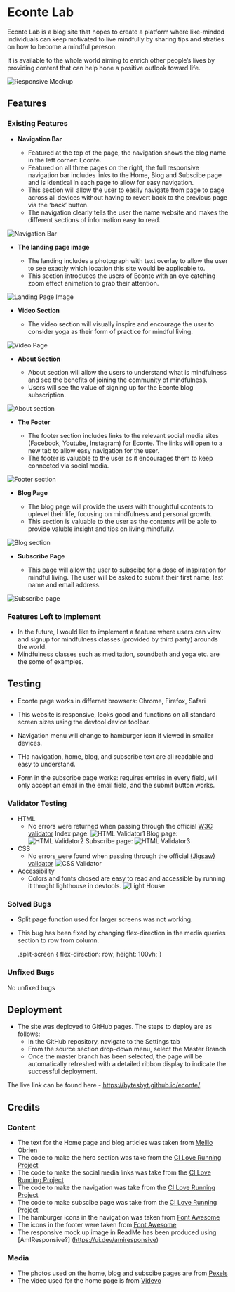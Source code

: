 # Econte Lab

Econte Lab is a blog site that hopes to create a platform where like-minded individuals can keep motivated to live mindfully by sharing tips and straties on how to become a mindful pereson.

It is available to the whole world aiming to enrich other people’s lives by providing content that can help hone a positive outlook toward life.

![Responsive Mockup](assets/docs/econte_mockup.png)

## Features 

### Existing Features

- __Navigation Bar__

  - Featured at the top of the page, the navigation shows the blog name in the left corner: Econte.
  - Featured on all three pages on the right, the full responsive navigation bar includes links to the Home, Blog and Subscibe page and is identical in each page to allow for easy navigation.
  - This section will allow the user to easily navigate from page to page across all devices without having to revert back to the previous page via the ‘back’ button.
  - The navigation clearly tells the user the name website and makes the different sections of information easy to read.


 ![Navigation Bar](assets/docs/econte_nav.png)

- __The landing page image__

  - The landing includes a photograph with text overlay to allow the user to see exactly which location this site would be applicable to. 
  - This section introduces the users of Econte with an eye catching zoom effect animation to grab their attention.

 ![Landing Page Image](assets/docs/econte_landing.png)

- __Video Section__

  - The video section will visually inspire and encourage the user to consider yoga as their form of practice for mindful living.

![Video Page](assets/docs/econte_video.png)

- __About Section__

  - About section will allow the users to understand what is mindfulness and see the benefits of joining the community of mindfulness. 
  - Users will see the value of signing up for the Econte blog subscription.

![About section](assets/docs/econte_about.png)

- __The Footer__ 

  - The footer section includes links to the relevant social media sites (Facebook, Youtube, Instagram) for Econte. The links will open to a new tab to allow easy navigation for the user. 
  - The footer is valuable to the user as it encourages them to keep connected via social media.

![Footer section](assets/docs/econte_footer.png)

- __Blog Page__

  - The blog page will provide the users with thoughtful contents to uplevel their life, focusing on mindfulness and personal growth.
  - This section is valuable to the user as the contents will be able to provide valuble insight and tips on living mindfully.

![Blog section](assets/docs/econte_blog02.png)

- __Subscribe Page__

  - This page will allow the user to subscibe for a dose of inspiration for mindful living. The user will be asked to submit their first name, last name and email address. 

![Subscribe page](assets/docs/econte_subscribe.png)

### Features Left to Implement

- In the future, I would like to implement a feature where users can view and signup for mindfulness classes (provided by third party) arounds the world.
- Mindfulness classes such as meditation, soundbath and yoga etc. are the some of examples.

## Testing

 - Econte page works in differnet browsers: Chrome, Firefox, Safari 

 - This website is responsive, looks good and functions on all standard screen sizes using the devtool device toolbar.

 - Navigation menu will change to hamburger icon if viewed in smaller devices.

 - THa navigation, home, blog, and subscribe text are all readable and easy to understand.

 - Form in the subscribe page works: requires entries in every field, will only accept an email in the email field,  and the submit button works.

### Validator Testing 

- HTML
  - No errors were returned when passing through the official [W3C validator](https://validator.w3.org/)
  Index page:
![HTML Validator1](assets/docs/econte_html_index_validator.png)
  Blog page:
![HTML Validator2](assets/docs/econte_html_blog_validator.png)
  Subscribe page:
![HTML Validator3](assets/docs/econte_html_subscribe_validator.png)
- CSS
  - No errors were found when passing through the official [(Jigsaw) validator](https://jigsaw.w3.org/css-validator/)
![CSS Validator](assets/docs/econte_css_validator.png)
- Accessibility
  - Colors and fonts chosed are easy to read and accessible by running it throght lighthouse in devtools.
![Light House](assets/docs/econte_lighthouse.png)

### Solved Bugs
 
 - Split page function used for larger screens was not working.

 - This bug has been fixed by changing flex-direction in the media queries section to row from column.

   .split-screen {
    flex-direction: row;
    height: 100vh;
  }

 ### Unfixed Bugs

No unfixed bugs

## Deployment

- The site was deployed to GitHub pages. The steps to deploy are as follows: 
  - In the GitHub repository, navigate to the Settings tab 
  - From the source section drop-down menu, select the Master Branch
  - Once the master branch has been selected, the page will be automatically refreshed with a detailed ribbon display to indicate the successful deployment. 

The live link can be found here - https://bytesbyt.github.io/econte/


## Credits

### Content 

- The text for the Home page and blog articles was taken from [Mellio Obrien](https://melliobrien.com/)
- The code to make the hero section was take from the [CI Love Running Project](https://learn.codeinstitute.net/courses/course-v1:CodeInstitute+LRFX101+2023_Q2/courseware/e805068059af42af87681032aa64053f/1da6ad13213740f1855a51d30a2375b1/)
- The code to make the social media links was take from the [CI Love Running Project](https://learn.codeinstitute.net/courses/course-v1:CodeInstitute+LRFX101+2023_Q2/courseware/e805068059af42af87681032aa64053f/1da6ad13213740f1855a51d30a2375b1/)
- The code to make the navigation was take from the [CI Love Running Project](https://learn.codeinstitute.net/courses/course-v1:CodeInstitute+LRFX101+2023_Q2/courseware/e805068059af42af87681032aa64053f/1da6ad13213740f1855a51d30a2375b1/)
- The code to make subscibe page was take from the [CI Love Running Project](https://learn.codeinstitute.net/courses/course-v1:CodeInstitute+LRFX101+2023_Q2/courseware/e805068059af42af87681032aa64053f/1da6ad13213740f1855a51d30a2375b1/)
- The hamburger icons in the navigation was taken from [Font Awesome](https://fontawesome.com/)
- The icons in the footer were taken from [Font Awesome](https://fontawesome.com/)
- The responsive mock up image in ReadMe has been produced using [AmIResponsive?] (https://ui.dev/amiresponsive)


### Media

- The photos used on the home, blog and subscibe pages are from [Pexels](https://www.pexels.com/)
- The video used for the home page is from [Videvo](https://www.videvo.net/)


